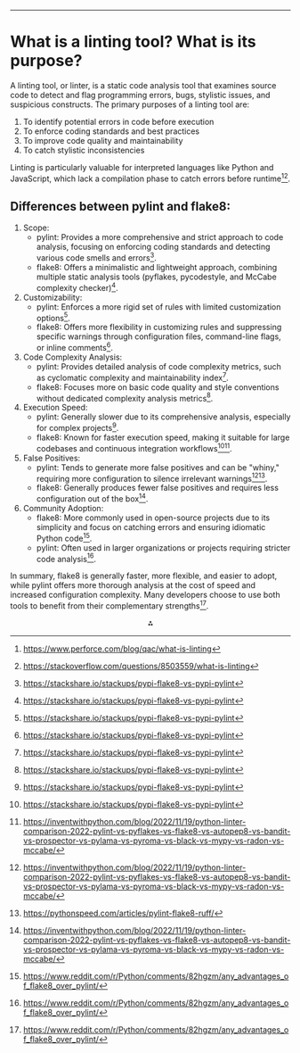 ---
# What is a linting tool? What is its purpose?

A linting tool, or linter, is a static code analysis tool that examines source code to detect and flag programming errors, bugs, stylistic issues, and suspicious constructs. The primary purposes of a linting tool are:

1. To identify potential errors in code before execution
2. To enforce coding standards and best practices
3. To improve code quality and maintainability
4. To catch stylistic inconsistencies

Linting is particularly valuable for interpreted languages like Python and JavaScript, which lack a compilation phase to catch errors before runtime[^1][^3].

## Differences between pylint and flake8:

1. Scope:
    - pylint: Provides a more comprehensive and strict approach to code analysis, focusing on enforcing coding standards and detecting various code smells and errors[^2].
    - flake8: Offers a minimalistic and lightweight approach, combining multiple static analysis tools (pyflakes, pycodestyle, and McCabe complexity checker)[^2].
2. Customizability:
    - pylint: Enforces a more rigid set of rules with limited customization options[^2].
    - flake8: Offers more flexibility in customizing rules and suppressing specific warnings through configuration files, command-line flags, or inline comments[^2].
3. Code Complexity Analysis:
    - pylint: Provides detailed analysis of code complexity metrics, such as cyclomatic complexity and maintainability index[^2].
    - flake8: Focuses more on basic code quality and style conventions without dedicated complexity analysis metrics[^2].
4. Execution Speed:
    - pylint: Generally slower due to its comprehensive analysis, especially for complex projects[^2].
    - flake8: Known for faster execution speed, making it suitable for large codebases and continuous integration workflows[^2][^6].
5. False Positives:
    - pylint: Tends to generate more false positives and can be "whiny," requiring more configuration to silence irrelevant warnings[^6][^8].
    - flake8: Generally produces fewer false positives and requires less configuration out of the box[^6].
6. Community Adoption:
    - flake8: More commonly used in open-source projects due to its simplicity and focus on catching errors and ensuring idiomatic Python code[^4].
    - pylint: Often used in larger organizations or projects requiring stricter code analysis[^4].

In summary, flake8 is generally faster, more flexible, and easier to adopt, while pylint offers more thorough analysis at the cost of speed and increased configuration complexity. Many developers choose to use both tools to benefit from their complementary strengths[^4].

<div style="text-align: center">⁂</div>

[^9]: https://pypi.org/project/pytest-flake8/
[^1]: https://www.perforce.com/blog/qac/what-is-linting

[^2]: https://stackshare.io/stackups/pypi-flake8-vs-pypi-pylint

[^3]: https://stackoverflow.com/questions/8503559/what-is-linting

[^4]: https://www.reddit.com/r/Python/comments/82hgzm/any_advantages_of_flake8_over_pylint/

[^5]: https://blog.kodezi.com/what-is-a-linting-tool-an-in-depth-explanation/

[^6]: https://inventwithpython.com/blog/2022/11/19/python-linter-comparison-2022-pylint-vs-pyflakes-vs-flake8-vs-autopep8-vs-bandit-vs-prospector-vs-pylama-vs-pyroma-vs-black-vs-mypy-vs-radon-vs-mccabe/

[^7]: https://www.testim.io/blog/what-is-a-linter-heres-a-definition-and-quick-start-guide/

[^8]: https://pythonspeed.com/articles/pylint-flake8-ruff/

